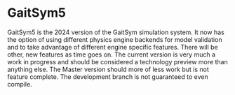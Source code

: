 # GaitSym5

GaitSym5 is the 2024 version of the GaitSym simulation system. It now has the option of using different physics engine backends for model validation and to take advantage of different engine specific features. There will be other, new features as time goes on. The current version is very much a work in progress and should be considered a technology preview more than anything else. The Master version should more of less work but is not feature complete. The development branch is not guaranteed to even compile.
